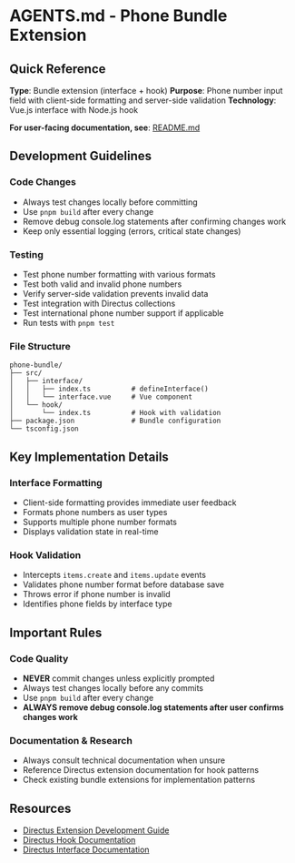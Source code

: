 # AGENTS.md - Phone Bundle Extension

## Quick Reference

**Type**: Bundle extension (interface + hook)
**Purpose**: Phone number input field with client-side formatting and server-side validation
**Technology**: Vue.js interface with Node.js hook

**For user-facing documentation, see**: [README.md](README.md)

## Development Guidelines

### Code Changes
- Always test changes locally before committing
- Use `pnpm build` after every change
- Remove debug console.log statements after confirming changes work
- Keep only essential logging (errors, critical state changes)

### Testing
- Test phone number formatting with various formats
- Test both valid and invalid phone numbers
- Verify server-side validation prevents invalid data
- Test integration with Directus collections
- Test international phone number support if applicable
- Run tests with `pnpm test`

### File Structure
```
phone-bundle/
├── src/
│   ├── interface/
│   │   ├── index.ts          # defineInterface()
│   │   └── interface.vue     # Vue component
│   └── hook/
│       └── index.ts          # Hook with validation
├── package.json              # Bundle configuration
└── tsconfig.json
```

## Key Implementation Details

### Interface Formatting
- Client-side formatting provides immediate user feedback
- Formats phone numbers as user types
- Supports multiple phone number formats
- Displays validation state in real-time

### Hook Validation
- Intercepts `items.create` and `items.update` events
- Validates phone number format before database save
- Throws error if phone number is invalid
- Identifies phone fields by interface type

## Important Rules

### Code Quality
- **NEVER** commit changes unless explicitly prompted
- Always test changes locally before any commits
- Use `pnpm build` after every change
- **ALWAYS remove debug console.log statements after user confirms changes work**

### Documentation & Research
- Always consult technical documentation when unsure
- Reference Directus extension documentation for hook patterns
- Check existing bundle extensions for implementation patterns

## Resources

- [Directus Extension Development Guide](https://docs.directus.io/extensions/)
- [Directus Hook Documentation](https://docs.directus.io/extensions/hooks/)
- [Directus Interface Documentation](https://docs.directus.io/extensions/interfaces/)

